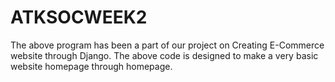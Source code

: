 # ATKSOCWEEK2 
The above program has been a part of our project on Creating E-Commerce website through Django.
The above code is designed to make a very basic website homepage through homepage. 
